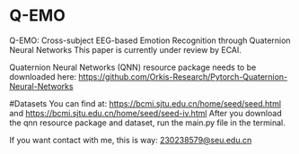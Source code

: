 # Q-EMO
Q-EMO: Cross-subject EEG-based Emotion Recognition through Quaternion Neural Networks
This paper is currently under review by ECAI.

Quaternion Neural Networks (QNN) resource package needs to be downloaded here: https://github.com/Orkis-Research/Pytorch-Quaternion-Neural-Networks

#Datasets
You can find at: https://bcmi.sjtu.edu.cn/home/seed/seed.html and https://bcmi.sjtu.edu.cn/home/seed/seed-iv.html
After you download the qnn resource package and dataset, run the main.py file in the terminal.

If you want contact with me, this is way: 230238579@seu.edu.cn
